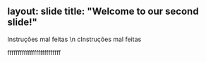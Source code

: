 layout: slide
title: "Welcome to our second slide!"
---
Instruções mal feitas
\n cInstruções mal feitas

ffffffffffffffffffffffffff
